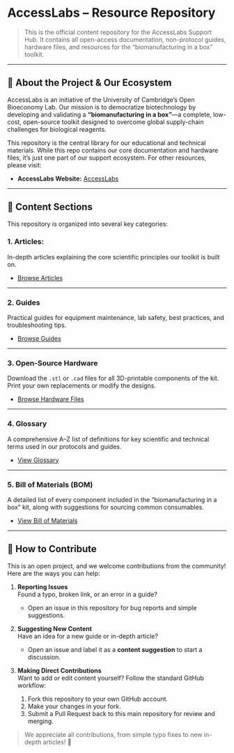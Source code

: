 # AccessLabs – Resource Repository

> This is the official content repository for the AccessLabs Support Hub. It contains all open-access documentation, non-protocol guides, hardware files, and resources for the “biomanufacturing in a box” toolkit.

---

## 👋 About the Project & Our Ecosystem

AccessLabs is an initiative of the University of Cambridge’s Open Bioeconomy Lab. Our mission is to democratize biotechnology by developing and validating a **“biomanufacturing in a box”**—a complete, low-cost, open-source toolkit designed to overcome global supply-chain challenges for biological reagents.

This repository is the central library for our educational and technical materials. While this repo contains our core documentation and hardware files, it’s just one part of our support ecosystem. For other resources, please visit:

- **AccessLabs Website:** [AccessLabs](https://accesslabs.netlify.app/)


---

## 📖 Content Sections

This repository is organized into several key categories:

### 1. Articles:

In-depth articles explaining the core scientific principles our toolkit is built on.

- [Browse Articles](#)

---

### 2. Guides

Practical guides for equipment maintenance, lab safety, best practices, and troubleshooting tips.

- [Browse Guides](#)

---

### 3. Open-Source Hardware

Download the `.stl` or `.cad` files for all 3D-printable components of the kit. Print your own replacements or modify the designs.

- [Browse Hardware Files](#)

---

### 4. Glossary

A comprehensive A–Z list of definitions for key scientific and technical terms used in our protocols and guides.

- [View Glossary](#)

---

### 5. Bill of Materials (BOM)

A detailed list of every component included in the “biomanufacturing in a box” kit, along with suggestions for sourcing common consumables.

- [View Bill of Materials](#)

---

## 🤝 How to Contribute

This is an open project, and we welcome contributions from the community! Here are the ways you can help:

1. **Reporting Issues**  
   Found a typo, broken link, or an error in a guide?  
   - Open an issue in this repository for bug reports and simple suggestions.

2. **Suggesting New Content**  
   Have an idea for a new guide or in-depth article?  
   - Open an issue and label it as a **content suggestion** to start a discussion.

3. **Making Direct Contributions**  
   Want to add or edit content yourself? Follow the standard GitHub workflow:  
   1. Fork this repository to your own GitHub account.  
   2. Make your changes in your fork.  
   3. Submit a Pull Request back to this main repository for review and merging.

> We appreciate all contributions, from simple typo fixes to new in-depth articles! 🌱
